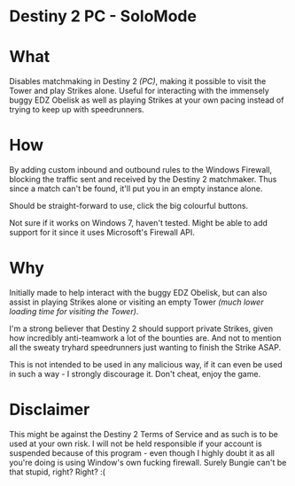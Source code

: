 # Destiny 2 PC - SoloMode

# What
Disables matchmaking in Destiny 2 *(PC)*, making it possible to visit the Tower and play Strikes alone. Useful for interacting with the immensely buggy EDZ Obelisk as well as playing Strikes at your own pacing instead of trying to keep up with speedrunners.

# How
By adding custom inbound and outbound rules to the Windows Firewall, blocking the traffic sent and received by the Destiny 2 matchmaker. Thus since a match can't be found, it'll put you in an empty instance alone.

Should be straight-forward to use, click the big colourful buttons.

Not sure if it works on Windows 7, haven't tested. Might be able to add support for it since it uses Microsoft's Firewall API.

# Why
Initially made to help interact with the buggy EDZ Obelisk, but can also assist in playing Strikes alone or visiting an empty Tower *(much lower loading time for visiting the Tower)*.

I'm a strong believer that Destiny 2 should support private Strikes, given how incredibly anti-teamwork a lot of the bounties are. And not to mention all the sweaty tryhard speedrunners just wanting to finish the Strike ASAP.

This is not intended to be used in any malicious way, if it can even be used in such a way - I strongly discourage it. Don't cheat, enjoy the game.

# Disclaimer
This might be against the Destiny 2 Terms of Service and as such is to be used at your own risk. I will not be held responsible if your account is suspended because of this program - even though I highly doubt it as all you're doing is using Window's own fucking firewall. Surely Bungie can't be that stupid, right? Right? :(
